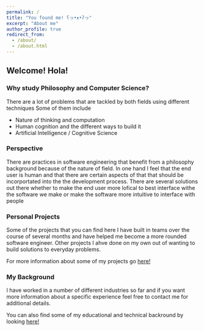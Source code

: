 ```yaml
---
permalink: /
title: "You found me! ʕっ•ᴥ•ʔっ"
excerpt: "About me"
author_profile: true
redirect_from: 
  - /about/
  - /about.html
---
```


## Welcome! Hola!


### Why study Philosophy and Computer Science?
There are a lot of problems that are tackled by both fields using different techniques
Some of them include
* Nature of thinking and computation
* Human cognition and the different ways to build it
* Artificial Intelligence / Cognitive Science

### Perspective
There are practices in software engineering that benefit from a philosophy background because of the nature of field. In one hand I feel that the end user is human and that there are certain aspects of that that should be incorportated into the the development process. There are several solutions out there whether to make the end user more lofical to best interface withe the software we make or make the software more intuitive to interface with people

### Personal Projects

Some of the projects that you can find here I have built in teams over the course of several months and have helped me become a more rounded software engineer. Other projects I ahve done on my own out of wanting to build solutions to everyday problems.

For more information about some of my projects go [here!](/portfolio)

### My Background
I have worked in a number of different industries so far and if you want more information about a specific experience feel free to contact me for additional details.

You can also find some of my educational and technical backround by looking [here!](/cv)